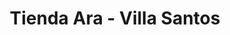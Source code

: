 ---
title: "Tienda Ara - Villa Santos"
url: /barranquilla/tienda-ara-villa-santos/
shop: Supermarkt
---